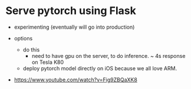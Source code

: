 # Serve pytorch using Flask

- experimenting (eventually will go into production)
- options
    - do this
        - need to have gpu on the server, to do inference. ~ 4s response on Tesla K80 
    - deploy pytorch model directly on iOS because we all love ARM.

- https://www.youtube.com/watch?v=Fig9ZBQaXK8
